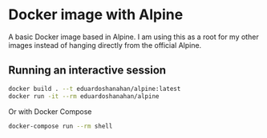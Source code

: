 # Docker image with  Alpine

A basic Docker image based in Alpine. I am using this as a root for my other images instead of hanging directly from the official Alpine.

## Running an interactive session

```bash
docker build . --t eduardoshanahan/alpine:latest
docker run -it --rm eduardoshanahan/alpine
```


Or with Docker Compose

```bash
docker-compose run --rm shell
```



